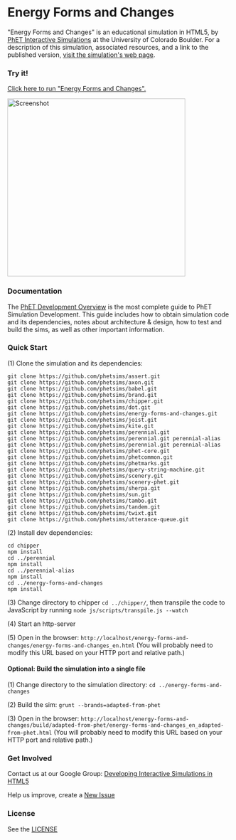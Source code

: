 Energy Forms and Changes
=============
"Energy Forms and Changes" is an educational simulation in HTML5, by <a href="https://phet.colorado.edu/" target="_blank">PhET Interactive Simulations</a>
at the University of Colorado Boulder.
For a description of this simulation, associated resources, and a link to the published version,
<a href="https://phet.colorado.edu/en/simulation/energy-forms-and-changes" target="_blank">visit the simulation's web page</a>.

### Try it!

<a href="https://phet.colorado.edu/sims/html/energy-forms-and-changes/latest/energy-forms-and-changes_en.html" target="_blank">Click here to run "Energy Forms and Changes".</a>

<a href="https://phet.colorado.edu/sims/html/energy-forms-and-changes/latest/energy-forms-and-changes_en.html" target="_blank">
<img src="https://raw.githubusercontent.com/phetsims/energy-forms-and-changes/master/assets/energy-forms-and-changes-screenshot.png" alt="Screenshot" style="width: 400px;"/>
</a>

### Documentation
The <a href="https://github.com/phetsims/phet-info/blob/master/doc/phet-development-overview.md" target="_blank">PhET Development Overview</a> is the most complete guide to PhET Simulation
Development. This guide includes how to obtain simulation code and its dependencies, notes about architecture & design, how to test and build
the sims, as well as other important information.

### Quick Start
(1) Clone the simulation and its dependencies:
```
git clone https://github.com/phetsims/assert.git
git clone https://github.com/phetsims/axon.git
git clone https://github.com/phetsims/babel.git
git clone https://github.com/phetsims/brand.git
git clone https://github.com/phetsims/chipper.git
git clone https://github.com/phetsims/dot.git
git clone https://github.com/phetsims/energy-forms-and-changes.git
git clone https://github.com/phetsims/joist.git
git clone https://github.com/phetsims/kite.git
git clone https://github.com/phetsims/perennial.git
git clone https://github.com/phetsims/perennial.git perennial-alias
git clone https://github.com/phetsims/perennial.git perennial-alias
git clone https://github.com/phetsims/phet-core.git
git clone https://github.com/phetsims/phetcommon.git
git clone https://github.com/phetsims/phetmarks.git
git clone https://github.com/phetsims/query-string-machine.git
git clone https://github.com/phetsims/scenery.git
git clone https://github.com/phetsims/scenery-phet.git
git clone https://github.com/phetsims/sherpa.git
git clone https://github.com/phetsims/sun.git
git clone https://github.com/phetsims/tambo.git
git clone https://github.com/phetsims/tandem.git
git clone https://github.com/phetsims/twixt.git
git clone https://github.com/phetsims/utterance-queue.git
```

(2) Install dev dependencies:
```
cd chipper
npm install
cd ../perennial
npm install
cd ../perennial-alias
npm install
cd ../energy-forms-and-changes
npm install
```

(3) Change directory to chipper `cd ../chipper/`, then transpile the code to JavaScript by running `node js/scripts/transpile.js --watch`

(4) Start an http-server

(5) Open in the browser: `http://localhost/energy-forms-and-changes/energy-forms-and-changes_en.html` (You will probably need to modify this URL based on your HTTP port and relative path.)

#### Optional: Build the simulation into a single file

(1) Change directory to the simulation directory: `cd ../energy-forms-and-changes`

(2) Build the sim: `grunt --brands=adapted-from-phet`

(3) Open in the browser: `http://localhost/energy-forms-and-changes/build/adapted-from-phet/energy-forms-and-changes_en_adapted-from-phet.html` (You will probably need to modify this URL based on your HTTP port and relative path.)

### Get Involved

Contact us at our Google Group: <a href="http://groups.google.com/forum/#!forum/developing-interactive-simulations-in-html5" target="_blank">Developing Interactive Simulations in HTML5</a>

Help us improve, create a <a href="http://github.com/phetsims/energy-forms-and-changes/issues/new" target="_blank">New Issue</a>

### License
See the <a href="https://github.com/phetsims/energy-forms-and-changes/blob/master/LICENSE" target="_blank">LICENSE</a>
